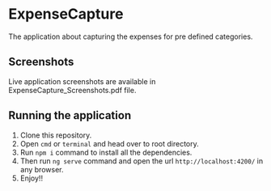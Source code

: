 # ExpenseCapture
The application about capturing the expenses for pre defined categories.

## Screenshots
Live application screenshots are available in ExpenseCapture_Screenshots.pdf file.

## Running the application
1. Clone this repository.
2. Open `cmd` or `terminal` and head over to root directory.
3. Run `npm i` command to install all the dependencies.
4. Then run `ng serve` command and open the url `http://localhost:4200/` in any browser.
5. Enjoy!!

